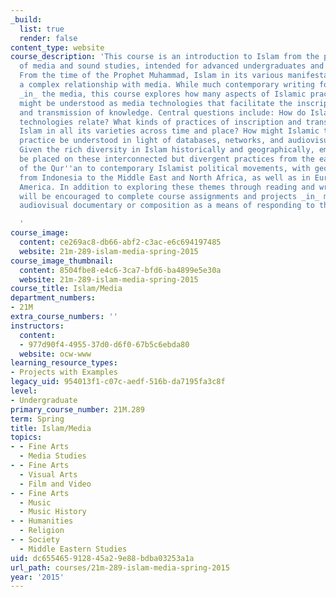 ```yaml
---
_build:
  list: true
  render: false
content_type: website
course_description: 'This course is an introduction to Islam from the perspective
  of media and sound studies, intended for advanced undergraduates and graduate students.
  From the time of the Prophet Muhammad, Islam in its various manifestations has had
  a complex relationship with media. While much contemporary writing focuses on Islam
  _in_ the media, this course explores how many aspects of Islamic practice and thinking
  might be understood as media technologies that facilitate the inscription, storage
  and transmission of knowledge. Central questions include: How do Islam and media
  technologies relate? What kinds of practices of inscription and transmission characterize
  Islam in all its varieties across time and place? How might Islamic thought and
  practice be understood in light of databases, networks, and audiovisual sensation?
  Given the rich diversity in Islam historically and geographically, emphasis will
  be placed on these interconnected but divergent practices from the earliest revelations
  of the Qur''an to contemporary Islamist political movements, with geographies spanning
  from Indonesia to the Middle East and North Africa, as well as in Europe and North
  America. In addition to exploring these themes through reading and writing, students
  will be encouraged to complete course assignments and projects _in_ media, using
  audiovisual documentary or composition as a means of responding to the course themes.

  '
course_image:
  content: ce269ac8-db66-abf2-c3ac-e6c694197485
  website: 21m-289-islam-media-spring-2015
course_image_thumbnail:
  content: 8504fbe8-e4c6-3ca7-bfd6-ba4899e5e30a
  website: 21m-289-islam-media-spring-2015
course_title: Islam/Media
department_numbers:
- 21M
extra_course_numbers: ''
instructors:
  content:
  - 977d90f4-4955-37d0-d6f0-67b5c6ebda80
  website: ocw-www
learning_resource_types:
- Projects with Examples
legacy_uid: 954013f1-c07c-aedf-516b-da7195fa3c8f
level:
- Undergraduate
primary_course_number: 21M.289
term: Spring
title: Islam/Media
topics:
- - Fine Arts
  - Media Studies
- - Fine Arts
  - Visual Arts
  - Film and Video
- - Fine Arts
  - Music
  - Music History
- - Humanities
  - Religion
- - Society
  - Middle Eastern Studies
uid: dc655465-9128-45a2-9e88-bdba03253a1a
url_path: courses/21m-289-islam-media-spring-2015
year: '2015'
---
```

